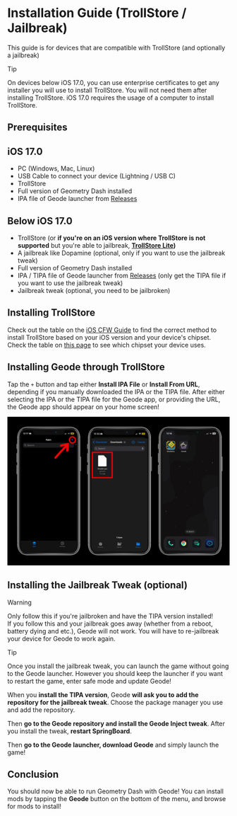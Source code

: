 # Installation Guide (TrollStore / Jailbreak)

This guide is for devices that are compatible with TrollStore (and optionally a jailbreak)

> [!TIP]
> On devices below iOS 17.0, you can use enterprise certificates to get any installer you will use to install TrollStore. You will not need them after installing TrollStore. iOS 17.0 requires the usage of a computer to install TrollStore.

## Prerequisites

## iOS 17.0 
- PC (Windows, Mac, Linux)
- USB Cable to connect your device (Lightning / USB C)
- TrollStore
- Full version of Geometry Dash installed
- IPA file of Geode launcher from [Releases](https://github.com/geode-sdk/ios-launcher/releases/latest)

## Below iOS 17.0
- TrollStore (or **if you're on an iOS version where TrollStore is not supported** but you're able to jailbreak, **[TrollStore Lite](https://havoc.app/package/trollstorelite))**
- A jailbreak like Dopamine (optional, only if you want to use the jailbreak tweak)
- Full version of Geometry Dash installed
- IPA / TIPA file of Geode launcher from [Releases](https://github.com/geode-sdk/ios-launcher/releases/latest) (only get the TIPA file if you want to use the jailbreak tweak)
- Jailbreak tweak (optional, you need to be jailbroken)

## Installing TrollStore
Check out the table on the [iOS CFW Guide](https://ios.cfw.guide/installing-trollstore/) to find the correct method to install TrollStore based on your iOS version and your device's chipset. Check the table on [this page](https://thinglabs.io/what-chip-does-each-iphone-model-use) to see which chipset your device uses.

## Installing Geode through TrollStore
Tap the `+` button and tap either **Install IPA File** or **Install From URL**, depending if you manually downloaded the IPA or the TIPA file. After either selecting the IPA or the TIPA file for the Geode app, or providing the URL, the Geode app should appear on your home screen!

![](screenshots/install-trollstore.png)

## Installing the Jailbreak Tweak (optional)

> [!WARNING]
> Only follow this if you're jailbroken and have the TIPA version installed!
> \
> If you follow this and your jailbreak goes away (whether from a reboot, battery dying and etc.), Geode will not work. You will have to re-jailbreak your device for Geode to work again.

> [!TIP]
> Once you install the jailbreak tweak, you can launch the game without going to the Geode launcher. However you should keep the launcher if you want to restart the game, enter safe mode and update Geode!

When you **install the TIPA version**, Geode **will ask you to add the repository for the jailbreak tweak**. Choose the package manager you use and add the repository.

Then **go to the Geode repository and install the Geode Inject tweak**. After you install the tweak, **restart SpringBoard**.

Then **go to the Geode launcher, download Geode** and simply launch the game!

## Conclusion
You should now be able to run Geometry Dash with Geode! You can install mods by tapping the **Geode** button on the bottom of the menu, and browse for mods to install!
